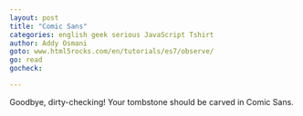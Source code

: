 ```yaml
---
layout: post
title: "Comic Sans"
categories: english geek serious JavaScript Tshirt
author: Addy Osmani
goto: www.html5rocks.com/en/tutorials/es7/observe/
go: read
gocheck:  

---
```


Goodbye, dirty-checking! Your tombstone should be carved in Comic Sans.
